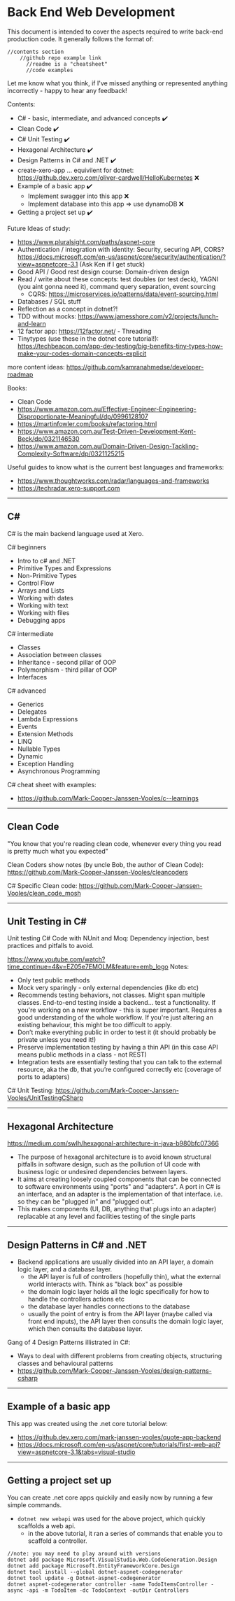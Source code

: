 # Back End Web Development 
This document is intended to cover the aspects required to write back-end production code. It generally follows the format of:
````
//contents section
    //github repo example link
      //readme is a "cheatsheet"
      //code examples
````
Let me know what you think, if I've missed anything or represented anything incorrectly - happy to hear any feedback!


Contents: 
- C# - basic, intermediate, and advanced concepts :heavy_check_mark:
- Clean Code :heavy_check_mark:
- C# Unit Testing :heavy_check_mark:
- Hexagonal Architecture :heavy_check_mark:
- Design Patterns in C# and .NET :heavy_check_mark:
- create-xero-app ... equivilent for dotnet: https://github.dev.xero.com/oliver-cardwell/HelloKubernetes :x:
- Example of a basic app :heavy_check_mark:
  - Implement swagger into this app :x:
  - Implement database into this app => use dynamoDB :x:
- Getting a project set up :heavy_check_mark:


Future Ideas of study: 
- https://www.pluralsight.com/paths/aspnet-core 
- Authentication / integration with identity: Security, securing API, CORS? https://docs.microsoft.com/en-us/aspnet/core/security/authentication/?view=aspnetcore-3.1 (Ask Ken if I get stuck)
- Good API / Good rest design course: Domain-driven design
- Read / write about these concepts: test doubles (or test deck), YAGNI (you aint gonna need it), command query separation, event sourcing
  - CQRS: https://microservices.io/patterns/data/event-sourcing.html
- Databases / SQL stuff 
- Reflection as a concept in dotnet?!
- TDD without mocks: https://www.jamesshore.com/v2/projects/lunch-and-learn
- 12 factor app: https://12factor.net/
​- Threading
- Tinytypes (use these in the dotnet core tutorial!): https://techbeacon.com/app-dev-testing/big-benefits-tiny-types-how-make-your-codes-domain-concepts-explicit


more content ideas: https://github.com/kamranahmedse/developer-roadmap


Books:
- Clean Code
- https://www.amazon.com.au/Effective-Engineer-Engineering-Disproportionate-Meaningful/dp/0996128107
- https://martinfowler.com/books/refactoring.html
- https://www.amazon.com.au/Test-Driven-Development-Kent-Beck/dp/0321146530
- https://www.amazon.com.au/Domain-Driven-Design-Tackling-Complexity-Software/dp/0321125215


Useful guides to know what is the current best languages and frameworks:
- https://www.thoughtworks.com/radar/languages-and-frameworks  
- https://techradar.xero-support.com
​

---


## C#
C# is the main backend language used at Xero. 


C# beginners
- Intro to c# and .NET
- Primitive Types and Expressions
- Non-Primitive Types
- Control Flow
- Arrays and Lists
- Working with dates
- Working with text
- Working with files
- Debugging apps


C# intermediate
- Classes
- Association between classes
- Inheritance - second pillar of OOP
- Polymorphism - third pillar of OOP
- Interfaces


C# advanced
- Generics
- Delegates
- Lambda Expressions
- Events
- Extension Methods
- LINQ
- Nullable Types
- Dynamic
- Exception Handling
- Asynchronous Programming


C# cheat sheet with examples: 
- https://github.com/Mark-Cooper-Janssen-Vooles/c--learnings
​

---


## Clean Code
"You know that you're reading clean code, whenever every thing you read is pretty much what you expected"


Clean Coders show notes (by uncle Bob, the author of Clean Code):
https://github.com/Mark-Cooper-Janssen-Vooles/cleancoders


C# Specific Clean code:
https://github.com/Mark-Cooper-Janssen-Vooles/clean_code_mosh


---


## Unit Testing in C#
Unit testing C# Code with NUnit and Moq: Dependency injection, best practices and pitfalls to avoid. 


https://www.youtube.com/watch?time_continue=4&v=EZ05e7EMOLM&feature=emb_logo
Notes:
- Only test public methods
- Mock very sparingly - only external dependencies (like db etc)
- Recommends testing behaviors, not classes. Might span multiple classes. End-to-end testing inside a backend… test a functionality. If you're working on a new workflow - this is super important. Requires a good understanding of the whole workflow. If you're just altering an existing behaviour, this might be too difficult to apply.
- Don’t make everything public in order to test it (it should probably be private unless you need it!)
- Preserve implementation testing by having a thin API (in this case API means public methods in a class - not REST)
- Integration tests are essentially testing that you can talk to the external resource, aka the db, that you’re configured correctly etc (coverage of ports to adapters)


C# Unit Testing:
https://github.com/Mark-Cooper-Janssen-Vooles/UnitTestingCSharp


---


## Hexagonal Architecture 
https://medium.com/swlh/hexagonal-architecture-in-java-b980bfc07366 


- The purpose of hexagonal architecture is to avoid known structural pitfalls in software design, such as the pollution of UI code with business logic or undesired dependencies between layers. 
- It aims at creating loosely coupled components that can be connected to software environments using "ports" and "adapters". A port in C# is an interface, and an adapter is the implementation of that interface. i.e. so they can be "plugged in" and "plugged out".
- This makes components (UI, DB, anything that plugs into an adapter) replacable at any level and facilities testing of the single parts


---


## Design Patterns in C# and .NET
- Backend applications are usually divided into an API layer, a domain logic layer, and a database layer. 
  - the API layer is full of controllers (hopefully thin), what the external world interacts with. Think as "black box" as possible
  - the domain logic layer holds all the logic specifically for how to handle the controllers actions etc
  - the database layer handles connections to the database
  - usually the point of entry is from the API layer (maybe called via front end inputs), the API layer then consults the domain logic layer, which then consults the database layer. 


Gang of 4 Design Patterns illistrated in C#: 
- Ways to deal with different problems from creating objects, structuring classes and behavioural patterns
- https://github.com/Mark-Cooper-Janssen-Vooles/design-patterns-csharp


---


## Example of a basic app
This app was created using the .net core tutorial below:
- https://github.dev.xero.com/mark-janssen-vooles/quote-app-backend
- https://docs.microsoft.com/en-us/aspnet/core/tutorials/first-web-api?view=aspnetcore-3.1&tabs=visual-studio


---


## Getting a project set up
You can create .net core apps quickily and easily now by running a few simple commands. 
- ``dotnet new webapi`` was used for the above project, which quickly scaffolds a web api.
  - in the above tutorial, it ran a series of commands that enable you to scaffold a controller. 
````
//note: you may need to play around with versions 
dotnet add package Microsoft.VisualStudio.Web.CodeGeneration.Design
dotnet add package Microsoft.EntityFrameworkCore.Design
dotnet tool install --global dotnet-aspnet-codegenerator
dotnet tool update -g Dotnet-aspnet-codegenerator
dotnet aspnet-codegenerator controller -name TodoItemsController -async -api -m TodoItem -dc TodoContext -outDir Controllers
````